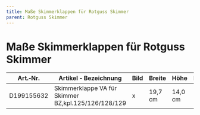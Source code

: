 ```yaml
---
title: Maße Skimmerklappen für Rotguss Skimmer
parent: Rotguss Skimmer
---
```


# Maße Skimmerklappen für Rotguss Skimmer

|Art.‐Nr.|Artikel ‐ Bezeichnung|Bild|Breite|Höhe|Bemerkung|
|---|---|---|---|---|---|
|D199155632|Skimmerklappe VA für Skimmer BZ,kpl.125/126/128/129|x|19,7 cm|14,0 cm| |
